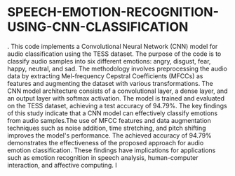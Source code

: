 # SPEECH-EMOTION-RECOGNITION-USING-CNN-CLASSIFICATION

. This code implements a Convolutional Neural
Network (CNN) model for audio classification using the
TESS dataset. The purpose of the code is to classify audio
samples into six different emotions: angry, disgust, fear,
happy, neutral, and sad. The methodology involves
preprocessing the audio data by extracting Mel-frequency
Cepstral Coefficients (MFCCs) as features and augmenting
the dataset with various transformations. The CNN model
architecture consists of a convolutional layer, a dense layer,
and an output layer with softmax activation. The model is
trained and evaluated on the TESS dataset, achieving a test
accuracy of 94.79%. The key findings of this study indicate
that a CNN model can effectively classify emotions from
audio samples.The use of MFCC features and data
augmentation techniques such as noise addition, time
stretching, and pitch shifting improves the model's
performance. The achieved accuracy of 94.79%
demonstrates the effectiveness of the proposed approach for
audio emotion classification. These findings have
implications for applications such as emotion recognition in
speech analysis, human-computer interaction, and affective
computing.
I
